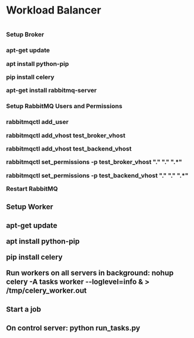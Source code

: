 <h1> Workload Balancer <h1>

<h3> Setup Broker <h3>
apt-get update

apt install python-pip

pip install celery

apt-get install rabbitmq-server

<h3> Setup RabbitMQ Users and Permissions <h3>
rabbitmqctl add_user <user_password>

rabbitmqctl add_vhost test_broker_vhost

rabbitmqctl add_vhost test_backend_vhost

rabbitmqctl set_permissions -p test_broker_vhost "." "." ".*"

rabbitmqctl set_permissions -p test_backend_vhost "." "." ".*"

Restart RabbitMQ

<h3> Setup Worker <h3>
apt-get update

apt install python-pip

pip install celery

Run workers on all servers in background: nohup celery -A tasks worker --loglevel=info & > /tmp/celery_worker.out

<h3> Start a job <h3>
On control server: python run_tasks.py <app_name>
